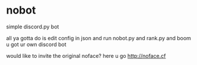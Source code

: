 # nobot
simple discord.py bot

<p>all ya gotta do is edit config in json and run nobot.py and rank.py and boom u got ur own discord bot<p>
would like to invite the original noface? here u go <a href='http://noface.cf'>http://noface.cf</a>
